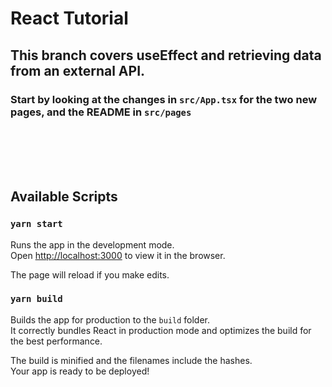# React Tutorial

## This branch covers useEffect and retrieving data from an external API.

### Start by looking at the changes in `src/App.tsx` for the two new pages, and the README in `src/pages`

<br/>
<br/>
<br/>
<br/>

## Available Scripts

### `yarn start`

Runs the app in the development mode.\
Open [http://localhost:3000](http://localhost:3000) to view it in the browser.

The page will reload if you make edits.

### `yarn build`

Builds the app for production to the `build` folder.\
It correctly bundles React in production mode and optimizes the build for the best performance.

The build is minified and the filenames include the hashes.\
Your app is ready to be deployed!
